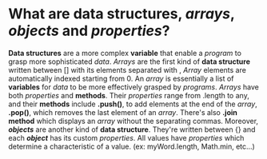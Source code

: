 # What are **data structures**, _arrays_, **_objects_** and _properties_?

**Data structures** are a more complex **variable** that enable a _program_ to grasp more sophisticated _data_. _Arrays_ are the first kind of **data structure** written between [] with its elements separated with , _Array_ elements are automatically indexed starting from 0\. An _array_ is essentially a list of **variables** for _data_ to be more effectively grasped by _programs_. _Arrays_ have both _properties_ and **methods**. Their _properties_ range from .length to any, and their **methods** include **.push()**, to add elements at the end of the _array_, **.pop()**, which removes the last element of an _array_. There's also **.join method** which displays an _array_ without the separating commas. Moreover, **_objects_** are another kind of **data structure**. They're written between {} and each **_object_** has its custom _properties_. All values have _properties_ which determine a characteristic of a value. (ex: myWord.length, Math.min, etc...)

# #
